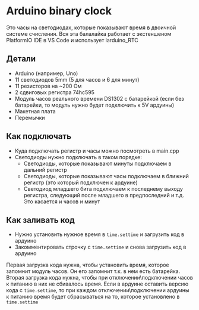 # Arduino binary clock

Это часы на светодиодах, которые показывают время в двоичной системе счисления. Вся эта балалайка работает с экстеншеном PlatformIO IDE в VS Code и использует iarduino_RTC

## Детали

* Arduino (например, Uno)
* 11 светодиодов 5mm (5 для часов и 6 для минут)
* 11 резисторов на ~200 Ом
* 2 сдвиговых регистра 74hc595
* Модуль часов реального времени DS1302 с батарейкой (если без батарейки, то модуль нужно будет подключить к 5V ардуины)
* Макетная плата
* Перемычки

## Как подключать

* Куда подключать регистр и часы можно посмотреть в main.cpp
* Светодиоды нужно подключать в таком порядке: 
  * Светодиоды, которые показывают минуты подключаем в дальний регистр
  * Светодиоды, которые показывают часы подключаем в ближний регистр (это который подключен к ардуине)
  * Светодиод младшего бита подключаем к последнему выходу регистра, следующий после младшего в предпоследний и т.д. Это касается и часов и минут

## Как заливать код

* Нужно установить нужное время в ```time.settime``` и загрузить код в ардуино
* Закомментировать строчку с ```time.settime``` и снова загрузить код в ардуино

Первая загрузка кода нужна, чтобы установить время, которое запомнит модуль часов. Он его запомнит т.к. в нем есть батарейка. Вторая загрузка кода нужна, чтобы при отключении\подключении часов к питанию в них не сбивалось время. Если в ардуине оставить версию кода с ```time.settime```, то при каждом отключении\подключении ардуины к питанию время будет сбрасываться на то, которое установлено в ```time.settime```
